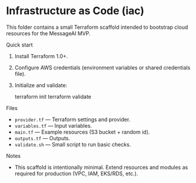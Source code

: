 # Infrastructure as Code (iac)

This folder contains a small Terraform scaffold intended to bootstrap cloud resources for the MessageAI MVP.

Quick start

1. Install Terraform 1.0+.
2. Configure AWS credentials (environment variables or shared credentials file).
3. Initialize and validate:

   terraform init
   terraform validate

Files
- `provider.tf` — Terraform settings and provider.
- `variables.tf` — Input variables.
- `main.tf` — Example resources (S3 bucket + random id).
- `outputs.tf` — Outputs.
- `validate.sh` — Small script to run basic checks.

Notes
- This scaffold is intentionally minimal. Extend resources and modules as required for production (VPC, IAM, EKS/RDS, etc.).
